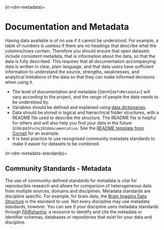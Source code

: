 (rr-rdm-metadata)=
# Documentation and Metadata

Having data available is of no use if it cannot be understood. For example, a table of numbers is useless if there are no headings that describe what the columns/rows contain. Therefore you should ensure that open datasets include consistent metadata, that is information about the data, so that the data is fully described. This requires that all documentation accompanying data is written in clear, plain language, and that data users have sufficient information to understand the source, strengths, weaknesses, and analytical limitations of the data so that they can make informed decisions when using it.

- The level of documentation and metadata [{term}`def<Metadata>`] will vary according to the project, and the range of people the data needs to be understood by.
- Variables should be defined and explained using [data dictionaries](https://help.osf.io/hc/en-us/articles/360019739054-How-to-Make-a-Data-Dictionary).
- Data should be stored in logical and hierarchical folder structures, with a README file used to describe the structure. The README file is helpful for others and will also help you find your data in the future {cite:ps}`Fuchs2018documentation`. See the [README template from Cornell](https://cornell.app.box.com/v/ReadmeTemplate) for an example.
- It is best practice to use recognised community metadata standards to make it easier for datasets to be combined.

(rr-rdm-metadata-standards)=
## Community Standards - Metadata

The use of community-defined standards for metadata is vital for reproducible research and allows for comparison of heterogeneous data from multiple sources, domains and disciplines. Metadata standards are discipline specific. For example, for brain data, the [Brain Imaging Data Structure](https://doi.org/10.25504/FAIRsharing.rd1j6t) is the standard to use. Not every discipline may use metadata standards, however. You can see if your discipline uses metadata standards through [FAIRsharing](https://fairsharing.org/), a resource to identify and cite the metadata or identifier schemas, databases or repositories that exist for your data and discipline.
